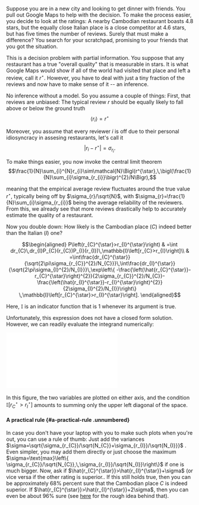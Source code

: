 Suppose you are in a new city and looking to get dinner with friends. You pull out Google Maps to help with the decision. To make the process easier, you decide to look at the ratings: A nearby Cambodian restaurant boasts 4.8 stars, but the equally close Italian place is a close competitor at 4.6 stars, but has five times the number of reviews. Surely that must make a difference? You search for your scratchpad, promising to your friends that you got the situation.

This is a decision problem with partial information. You suppose that any restaurant has a true "overall quality" that is measurable in stars. It is what Google Maps would show if all of the world had visited that place and left a review, call it $r^{\star}$. However, you have to deal with just a tiny fraction of the reviews and now have to make sense of it -- an inference.

No inference without a model. So you assume a couple of things: First, that reviews are unbiased: The typical review $r$ should be equally likely to fall above or below the ground truth $$\langle r_{i}\rangle=r^{\star}$$

Moreover, you assume that every reviewer $i$ is off due to their personal idiosyncracy in assesing restaurants, let's call it $$|r_{i}-r^{\star}|=\sigma_{r_{i}}.$$

To make things easier, you now invoke the central limit theorem $$\frac{1}{N}\sum_{i}^{N}r_{i}\sim\mathcal{N}\Bigl(r^{\star},\,\bigl(\frac{1}{N}\sum_{i}\sigma_{r_{i}}\bigr)^{2}/N\Bigr),$$

meaning that the empirical average review fluctuates around the true value $r^{\star}$, typically being off by $\sigma_{r}/\sqrt{N}$, with $\sigma_{r}=\frac{1}{N}\sum_{i}\sigma_{r_{i}}$ being the average reliability of the reviewers. From this, we already see that more reviews drastically help to accurately estimate the quality of a restaurant.

Now you double down: How likely is the Cambodian place ($C$) indeed better than the Italian ($I$) one?

$$\begin{aligned}
P\left(r_{C}^{\star}>r_{I}^{\star}\right) & =\int dr_{C}\,dr_{I}P_{C}(r_{C})P_{I}(r_{I})\,\mathbb{I}\left[r_{C}>r_{I}\right]\\
 & =\int\frac{dr_{C}^{\star}}{\sqrt{2\pi\sigma_{r_{C}}^{2}/N_{C}}}\,\int\frac{dr_{I}^{\star}}{\sqrt{2\pi\sigma_{I}^{2}/N_{I}}}\,\exp\left\{ -\frac{\left(\hat{r_{C}^{\star}}-r_{C}^{\star}\right)^{2}}{2\sigma_{r_{C}}^{2}/N_{C}}-\frac{\left(\hat{r_{I}^{\star}}-r_{I}^{\star}\right)^{2}}{2\sigma_{I}^{2}/N_{I}}\right\} \,\mathbb{I}\left[r_{C}^{\star}>r_{I}^{\star}\right].
\end{aligned}$$

Here, $\mathbb{I}$ is an indicator function that is $1$ whenever its argument is true.

Unfortunately, this expression does not have a closed form solution. However, we can readily evaluate the integrand numerically:

![](main.pdf)

In this figure, the two variables are plotted on either axis, and the condition $\mathbb{I}\left[r_{C}^{\star}>r_{I}^{\star}\right]$ amounts to summing only the upper left diagonal of the space.

#### A practical rule {#a-practical-rule .unnumbered}

In case you don't have your laptop with you to make such plots when you're out, you can use a rule of thumb: Just add the variances $\sigma=\sqrt{\sigma_{r_{C}}/\sqrt{N_{C}}+\sigma_{r_{I}}/\sqrt{N_{I}}}$ . Even simpler, you may add them directly or just choose the maximum $\sigma=\text{max}\left\{ \sigma_{r_{C}}/\sqrt{N_{C}},\,\sigma_{r_{I}}/\sqrt{N_{I}}\right\}$ if one is much bigger. Now, ask if $\hat{r_{C}^{\star}}>\hat{r_{I}^{\star}}+\sigma$ (or vice versa if the other rating is superior.. If this still holds true, then you can be approximately 68% percent sure that the Cambodian place $C$ is indeed superior. If $\hat{r_{C}^{\star}}>\hat{r_{I}^{\star}}+2\sigma$, then you can even be about 96% sure (see [here](https://en.wikipedia.org/wiki/68%E2%80%9395%E2%80%9399.7_rule) for the rough idea behind that).
